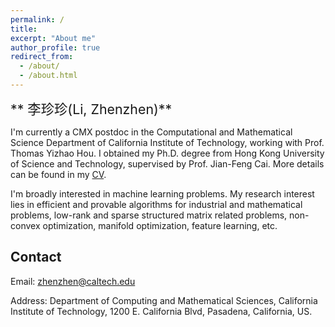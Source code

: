 ```yaml
---
permalink: /
title: 
excerpt: "About me"
author_profile: true
redirect_from: 
  - /about/
  - /about.html
---
```


<span style="font-size:16pt;">** 李珍珍(Li, Zhenzhen)**</span>

I'm currently a CMX postdoc in the Computational and Mathematical Science Department of California Institute of Technology, working with Prof. Thomas Yizhao Hou. I obtained my Ph.D. degree from Hong Kong University of Science and Technology, supervised by Prof. ‪Jian-Feng Cai‬. More details can be found in my [CV](https://gitipanda.github.io/cv/).

I'm broadly interested in machine learning problems. My research interest lies in efficient and provable algorithms for industrial and mathematical problems, low-rank and sparse structured matrix related problems, non-convex optimization, manifold optimization, feature learning, etc.

## Contact

Email: zhenzhen@caltech.edu

Address: Department of Computing and Mathematical Sciences, California Institute of Technology, 1200 E. California Blvd, Pasadena, California, US.

<!--这些是注释文本，不会显示


## 李珍珍(Li, Zhenzhen)

What' new
======
**SIAM NEWS**
------
1. SIAM workshop on [Network Science](https://www.siam.org/conferences/CM/Main/ns19), May 22-23, 2019, Utah, US.
1. SIAM conference on [Control and Its Applications](https://www.siam.org/conferences/CM/Main/ct19), June 19-21, ChengDu(My hometown!), 2019.
1. *SIAM conference on [International Congress on Industrial and Applied Mathematics](https://iciam2019.org/)*, July 15-19, Spain.
1. SIAM conference on Optimiztion, May 26-29, 2020, Hong Kong.
1. SIAM conference on Imaging Science, July 6-9, 2020, Ontario, Canada.
**IPAM NEWS**
------
1. SIAM conference on [Analytic Algorithmics and Cominatorics](https://www.siam.org/conferences/CM/Main/analco19), Jan 6-7, 2019, California, US.
1. SIAM conference on [Computational Science and Engineering](https://www.siam.org/conferences/CM/Main/cse19), Feb 25- Mar,1, 2019, Washington, US.
1. Workshop on [Geometry of Big Data](http://www.ipam.ucla.edu/programs/workshops/workshop-iii-geometry-of-big-data/?tab=overview), April 29- May3, 2019.
1. SIAM conference on [Data Mining](https://www.siam.org/conferences/CM/Main/sdm19), May 2-4, 2019, Alberta, Canada. 
1. Workshop on [Deep Geometric Learning of Big Data and Applications](http://www.ipam.ucla.edu/programs/workshops/workshop-iv-deep-geometric-learning-of-big-data-and-applications/), May 20-24, 2019.
-->

